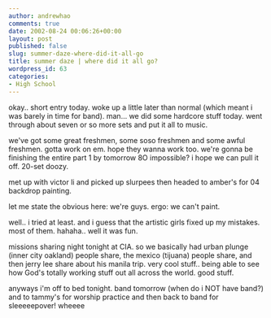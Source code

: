 ```yaml
---
author: andrewhao
comments: true
date: 2002-08-24 00:06:26+00:00
layout: post
published: false
slug: summer-daze-where-did-it-all-go
title: summer daze | where did it all go?
wordpress_id: 63
categories:
- High School
---
```


okay.. short entry today. woke up a little later than normal (which meant i was barely in time for band). man... we did some hardcore stuff today. went through about seven or so more sets and put it all to music.

we've got some great freshmen, some soso freshmen and some awful freshmen. gotta work on em. hope they wanna work too. we're gonna be finishing the entire part 1 by tomorrow  8O impossible? i hope we can pull it off. 20-set doozy.

met up with victor li and picked up slurpees then headed to amber's for 04 backdrop painting.

let me state the obvious here: we're guys.
ergo: we can't paint.

well.. i tried at least. and i guess that the artistic girls fixed up my mistakes. most of them. hahaha.. well it was fun.

missions sharing night tonight at CIA. so we basically had urban plunge (inner city oakland) people share, the mexico (tijuana) people share, and then jerry lee share about his manila trip. very cool stuff.. being able to see how God's totally working stuff out all across the world. good stuff.

anyways i'm off to bed tonight. band tomorrow (when do i NOT have band?) and to tammy's for worship practice and then back to band for sleeeeepover! wheeee
